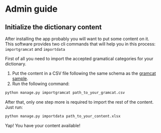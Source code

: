 # Admin guide

## Initialize the dictionary content
After installing the app probably you will want to put some content on it.
This software provides two cli commands that will help you in this process: `importgramcat` and `importdata`

First of all you need to import the accepted gramatical categories for your dictionary.
1. Put the content in a CSV file following the same schema as the [gramcat sample](fixtures/gramcat-es-ar.csv).
2. Run the following command:
```bash
python manage.py importgramcat path_to_your_gramcat.csv
```

After that, only one step more is required to import the rest of the content. Just run:
```bash
python manage.py importdata path_to_your_content.xlsx
```
Yap! You have your content available!
